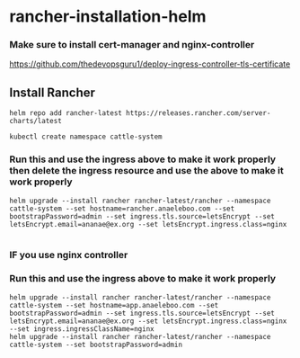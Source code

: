 # rancher-installation-helm
### Make sure to install cert-manager and nginx-controller
https://github.com/thedevopsguru1/deploy-ingress-controller-tls-certificate
## Install Rancher

```
helm repo add rancher-latest https://releases.rancher.com/server-charts/latest
```
```
kubectl create namespace cattle-system
```
### Run this and use the ingress above to make it work properly then delete the ingress resource and use the above to make it work properly
```
helm upgrade --install rancher rancher-latest/rancher --namespace cattle-system --set hostname=rancher.anaeleboo.com --set bootstrapPassword=admin --set ingress.tls.source=letsEncrypt --set letsEncrypt.email=ananae@ex.org --set letsEncrypt.ingress.class=nginx
 
```
### IF you use nginx controller
### Run this and use the ingress above to make it work properly
```
helm upgrade --install rancher rancher-latest/rancher --namespace cattle-system --set hostname=app.anaeleboo.com --set bootstrapPassword=admin --set ingress.tls.source=letsEncrypt --set letsEncrypt.email=ananae@ex.org --set letsEncrypt.ingress.class=nginx --set ingress.ingressClassName=nginx
helm upgrade --install rancher rancher-latest/rancher --namespace cattle-system --set bootstrapPassword=admin 
```

